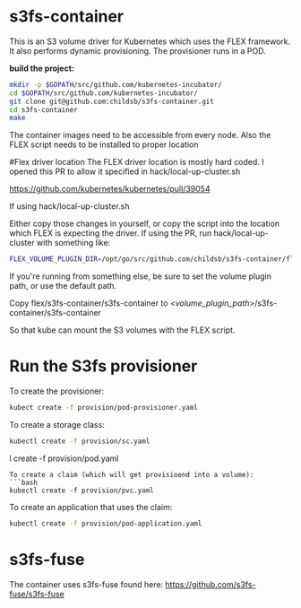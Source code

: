 # s3fs-container
This is an S3 volume driver for Kubernetes which uses the FLEX framework.  It also performs dynamic provisioning. The provisioner runs in a POD.

**build the project:**

```bash
mkdir -p $GOPATH/src/github.com/kubernetes-incubator/
cd $GOPATH/src/github.com/kubernetes-incubator/
git clone git@github.com:childsb/s3fs-container.git
cd s3fs-container
make
```
The container images need to be accessible from every node.  Also the FLEX script needs to be installed to proper location 

#Flex driver location
The FLEX driver location is mostly hard coded.  I opened this PR to allow it specified in hack/local-up-cluster.sh

https://github.com/kubernetes/kubernetes/pull/39054

If using hack/local-up-cluster.sh

Either copy those changes in yourself, or copy the script into the location which FLEX is expecting the driver.  If using the PR, run hack/local-up-cluster with something like:
```bash
FLEX_VOLUME_PLUGIN_DIR=/opt/go/src/github.com/childsb/s3fs-container/flex hack/local-up-cluster.sh
```


If you're running from something else, be sure to set the volume plugin path, or use the default path.  

Copy flex/s3fs-container/s3fs-container to *<volume_plugin_path>*/s3fs-container/s3fs-container

So that kube can mount the S3 volumes with the FLEX script.


# Run the S3fs provisioner

To create the provisioner:
```bash
kubect create -f provision/pod-provisioner.yaml
```

To create a storage class:
```bash
kubectl create -f provision/sc.yaml
```
l create -f provision/pod.yaml
```
To create a claim (which will get provisioend into a volume):
```bash
kubectl create -f provision/pvc.yaml
```

To create an application that uses the claim:

```bash
kubectl create -f provision/pod-application.yaml
```





# s3fs-fuse
The container uses s3fs-fuse found here: https://github.com/s3fs-fuse/s3fs-fuse

